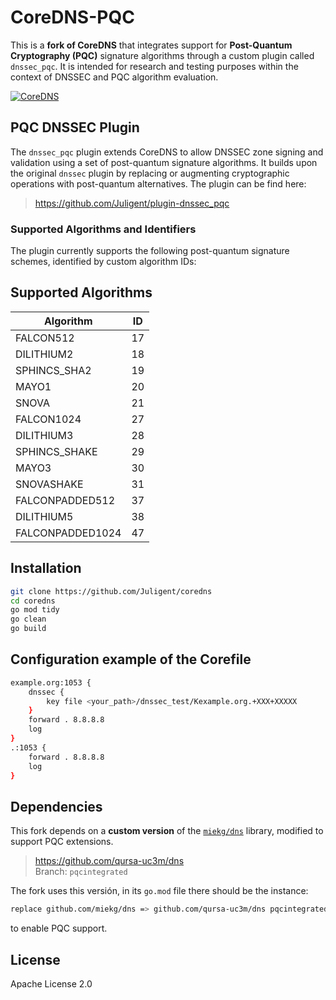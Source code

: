 # CoreDNS-PQC
This is a **fork of CoreDNS** that integrates support for **Post-Quantum Cryptography (PQC)** signature algorithms through a custom plugin called `dnssec_pqc`. It is intended for research and testing purposes within the context of DNSSEC and PQC algorithm evaluation.

[![CoreDNS](https://coredns.io/images/CoreDNS_Colour_Horizontal.png)](https://coredns.io)

## PQC DNSSEC Plugin

The `dnssec_pqc` plugin extends CoreDNS to allow DNSSEC zone signing and validation using a set of post-quantum signature algorithms. It builds upon the original `dnssec` plugin by replacing or augmenting cryptographic operations with post-quantum alternatives. The plugin can be find here:

> [https://github.com/Juligent/plugin-dnssec_pqc ](https://github.com/Juligent/plugin-dnssec_pqc) 

### Supported Algorithms and Identifiers

The plugin currently supports the following post-quantum signature schemes, identified by custom algorithm IDs:

## Supported Algorithms
| Algorithm        | ID |
|------------------|----|
| FALCON512        | 17 |
| DILITHIUM2       | 18 |
| SPHINCS_SHA2     | 19 |
| MAYO1            | 20 |
| SNOVA            | 21 |
| FALCON1024       | 27 |
| DILITHIUM3       | 28 |
| SPHINCS_SHAKE    | 29 |
| MAYO3            | 30 |
| SNOVASHAKE       | 31 |
| FALCONPADDED512  | 37 |
| DILITHIUM5       | 38 |
| FALCONPADDED1024 | 47 |

## Installation
```bash
git clone https://github.com/Juligent/coredns
cd coredns
go mod tidy
go clean
go build
```

## Configuration example of the Corefile


```bash
example.org:1053 {
    dnssec {
        key file <your_path>/dnssec_test/Kexample.org.+XXX+XXXXX
    }
    forward . 8.8.8.8
    log
}
.:1053 {
    forward . 8.8.8.8
    log
}
```


## Dependencies

This fork depends on a **custom version** of the [`miekg/dns`](https://github.com/miekg/dns) library, modified to support PQC extensions.
  
> https://github.com/qursa-uc3m/dns  
> Branch: `pqcintegrated`

The fork uses this versión, in its `go.mod` file there should be the instance:
```bash
replace github.com/miekg/dns => github.com/qursa-uc3m/dns pqcintegrated
```
to enable PQC support.



## License
Apache License 2.0
